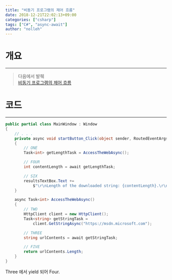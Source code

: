 ```yaml
---
title: "비동기 프로그램의 제어 흐름"
date: 2018-12-21T22:02:13+09:00
categories: ["csharp"]
tags: ["C#", "async-await"]
author: "nolleh"
---
```


# 개요

---

> 다음에서 발췌  
> [비동기 프로그램의 제어 흐름](https://docs.microsoft.com/ko-kr/dotnet/csharp/programming-guide/concepts/async/control-flow-in-async-programs)

# 코드

---

```csharp
public partial class MainWindow : Window
{
    // . . .
    private async void startButton_Click(object sender, RoutedEventArgs e)
    {
        // ONE
        Task<int> getLengthTask = AccessTheWebAsync();

        // FOUR
        int contentLength = await getLengthTask;

        // SIX
        resultsTextBox.Text +=
            $"\r\nLength of the downloaded string: {contentLength}.\r\n";
    }

    async Task<int> AccessTheWebAsync()
    {
        // TWO
        HttpClient client = new HttpClient();
        Task<string> getStringTask =
            client.GetStringAsync("https://msdn.microsoft.com");

        // THREE
        string urlContents = await getStringTask;

        // FIVE
        return urlContents.Length;
    }
}
```

Three 에서 yield 되어 Four.
